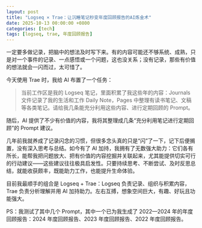 ```yaml
---
layout: post
title: "Logseq × Trae：让沉睡笔记秒变年度回顾报告的AI炼金术"
date: 2025-10-13 00:00:00 +0800
categories: [tech]
tags: [logseq, trae, 年度回顾报告]
---
```


一定要多做记录，把脑中的想法及时写下来。有的内容可能还不够系统、成熟，只是对一个事件的记录、一点感悟或一个问题，这也没关系；没有记录，那些有价值的想法就会一闪而过，太可惜了。

今天使用 Trae 时，我给 AI 布置了一个任务：

> 当前工作区是我的 Logseq 笔记，里面积累了我这些年的内容：Journals 文件记录了我的生活和工作 Daily Note，Pages 中整理有读书笔记、文稿等各类笔记。请给我几条能充分利用这些内容、进行定期回顾的 Prompt。

随后，AI 提供了不少有价值的内容，我将其整理成几条“充分利用笔记进行定期回顾”的 Prompt 建议。

几年前我就养成了记录闪念的习惯，但很多念头真的只是“闪”了一下，记下后便搁置，没有深入思考与总结。如今有了 AI 加持，我拥有了无数强大助力：它们各有所长，能帮我把问题放大、把有价值的内容挖掘并关联起来，尤其能提供切实可行的行动建议——这些建议往往极具启发性。只要持续思考、不断尝试、及时反思总结，就能收获颇丰，既能助力工作，也能提升生命体验。

目前我最顺手的组合是 Logseq + Trae：Logseq 负责记录、组织与积累内容，Trae 负责分析理解并用 AI 加持助力。左右互搏，想象空间巨大，有趣、好玩且功能强大。

PS：我测试了其中几个 Prompt，其中一个已为我生成了 2022—2024 年的年度回顾报告：2024 年度回顾报告、2023 年度回顾报告、2022 年度回顾报告。
